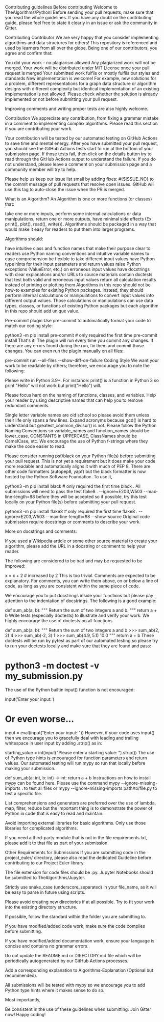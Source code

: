 Contributing guidelines
Before contributing
Welcome to TheAlgorithms/Python! Before sending your pull requests, make sure that you read the whole guidelines. If you have any doubt on the contributing guide, please feel free to state it clearly in an issue or ask the community in Gitter.

Contributing
Contributor
We are very happy that you consider implementing algorithms and data structures for others! This repository is referenced and used by learners from all over the globe. Being one of our contributors, you agree and confirm that:

You did your work - no plagiarism allowed
Any plagiarized work will not be merged.
Your work will be distributed under MIT License once your pull request is merged
Your submitted work fulfils or mostly fulfils our styles and standards
New implementation is welcome! For example, new solutions for a problem, different representations for a graph data structure or algorithm designs with different complexity but identical implementation of an existing implementation is not allowed. Please check whether the solution is already implemented or not before submitting your pull request.

Improving comments and writing proper tests are also highly welcome.

Contribution
We appreciate any contribution, from fixing a grammar mistake in a comment to implementing complex algorithms. Please read this section if you are contributing your work.

Your contribution will be tested by our automated testing on GitHub Actions to save time and mental energy. After you have submitted your pull request, you should see the GitHub Actions tests start to run at the bottom of your submission page. If those tests fail, then click on the details button try to read through the GitHub Actions output to understand the failure. If you do not understand, please leave a comment on your submission page and a community member will try to help.

Please help us keep our issue list small by adding fixes: #{$ISSUE_NO} to the commit message of pull requests that resolve open issues. GitHub will use this tag to auto-close the issue when the PR is merged.

What is an Algorithm?
An Algorithm is one or more functions (or classes) that:

take one or more inputs,
perform some internal calculations or data manipulations,
return one or more outputs,
have minimal side effects (Ex. print(), plot(), read(), write()).
Algorithms should be packaged in a way that would make it easy for readers to put them into larger programs.

Algorithms should:

have intuitive class and function names that make their purpose clear to readers
use Python naming conventions and intuitive variable names to ease comprehension
be flexible to take different input values
have Python type hints for their input parameters and return values
raise Python exceptions (ValueError, etc.) on erroneous input values
have docstrings with clear explanations and/or URLs to source materials
contain doctests that test both valid and erroneous input values
return all calculation results instead of printing or plotting them
Algorithms in this repo should not be how-to examples for existing Python packages. Instead, they should perform internal calculations or manipulations to convert input values into different output values. Those calculations or manipulations can use data types, classes, or functions of existing Python packages but each algorithm in this repo should add unique value.

Pre-commit plugin
Use pre-commit to automatically format your code to match our coding style:

python3 -m pip install pre-commit  # only required the first time
pre-commit install
That's it! The plugin will run every time you commit any changes. If there are any errors found during the run, fix them and commit those changes. You can even run the plugin manually on all files:

pre-commit run --all-files --show-diff-on-failure
Coding Style
We want your work to be readable by others; therefore, we encourage you to note the following:

Please write in Python 3.9+. For instance: print() is a function in Python 3 so print "Hello" will not work but print("Hello") will.

Please focus hard on the naming of functions, classes, and variables. Help your reader by using descriptive names that can help you to remove redundant comments.

Single letter variable names are old school so please avoid them unless their life only spans a few lines.
Expand acronyms because gcd() is hard to understand but greatest_common_divisor() is not.
Please follow the Python Naming Conventions so variable_names and function_names should be lower_case, CONSTANTS in UPPERCASE, ClassNames should be CamelCase, etc.
We encourage the use of Python f-strings where they make the code easier to read.

Please consider running psf/black on your Python file(s) before submitting your pull request. This is not yet a requirement but it does make your code more readable and automatically aligns it with much of PEP 8. There are other code formatters (autopep8, yapf) but the black formatter is now hosted by the Python Software Foundation. To use it,

python3 -m pip install black  # only required the first time
black .
All submissions will need to pass the test flake8 . --ignore=E203,W503 --max-line-length=88 before they will be accepted so if possible, try this test locally on your Python file(s) before submitting your pull request.

python3 -m pip install flake8  # only required the first time
flake8 . --ignore=E203,W503  --max-line-length=88 --show-source
Original code submission require docstrings or comments to describe your work.

More on docstrings and comments:

If you used a Wikipedia article or some other source material to create your algorithm, please add the URL in a docstring or comment to help your reader.

The following are considered to be bad and may be requested to be improved:

x = x + 2	# increased by 2
This is too trivial. Comments are expected to be explanatory. For comments, you can write them above, on or below a line of code, as long as you are consistent within the same piece of code.

We encourage you to put docstrings inside your functions but please pay attention to the indentation of docstrings. The following is a good example:

def sum_ab(a, b):
    """
    Return the sum of two integers a and b.
    """
    return a + b
Write tests (especially doctests) to illustrate and verify your work. We highly encourage the use of doctests on all functions.

def sum_ab(a, b):
    """
    Return the sum of two integers a and b
    >>> sum_ab(2, 2)
    4
    >>> sum_ab(-2, 3)
    1
    >>> sum_ab(4.9, 5.1)
    10.0
    """
    return a + b
These doctests will be run by pytest as part of our automated testing so please try to run your doctests locally and make sure that they are found and pass:

# python3 -m doctest -v my_submission.py
The use of the Python builtin input() function is not encouraged:

input('Enter your input:')
# Or even worse...
input = eval(input("Enter your input: "))
However, if your code uses input() then we encourage you to gracefully deal with leading and trailing whitespace in user input by adding .strip() as in:

starting_value = int(input("Please enter a starting value: ").strip())
The use of Python type hints is encouraged for function parameters and return values. Our automated testing will run mypy so run that locally before making your submission.

def sum_ab(a: int, b: int) -> int:
    return a + b
Instructions on how to install mypy can be found here. Please use the command mypy --ignore-missing-imports . to test all files or mypy --ignore-missing-imports path/to/file.py to test a specific file.

List comprehensions and generators are preferred over the use of lambda, map, filter, reduce but the important thing is to demonstrate the power of Python in code that is easy to read and maintain.

Avoid importing external libraries for basic algorithms. Only use those libraries for complicated algorithms.

If you need a third-party module that is not in the file requirements.txt, please add it to that file as part of your submission.

Other Requirements for Submissions
If you are submitting code in the project_euler/ directory, please also read the dedicated Guideline before contributing to our Project Euler library.

The file extension for code files should be .py. Jupyter Notebooks should be submitted to TheAlgorithms/Jupyter.

Strictly use snake_case (underscore_separated) in your file_name, as it will be easy to parse in future using scripts.

Please avoid creating new directories if at all possible. Try to fit your work into the existing directory structure.

If possible, follow the standard within the folder you are submitting to.

If you have modified/added code work, make sure the code compiles before submitting.

If you have modified/added documentation work, ensure your language is concise and contains no grammar errors.

Do not update the README.md or DIRECTORY.md file which will be periodically autogenerated by our GitHub Actions processes.

Add a corresponding explanation to Algorithms-Explanation (Optional but recommended).

All submissions will be tested with mypy so we encourage you to add Python type hints where it makes sense to do so.

Most importantly,

Be consistent in the use of these guidelines when submitting.
Join Gitter now!
Happy coding!